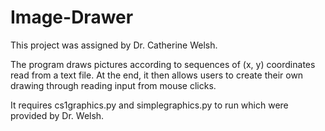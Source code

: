 # Image-Drawer
This project was assigned by Dr. Catherine Welsh. 

The program draws pictures according to sequences of (x, y) coordinates read from a text file. 
At the end, it then allows users to create their own drawing through reading input from mouse clicks. 

It requires cs1graphics.py and simplegraphics.py to run which were provided by Dr. Welsh. 
